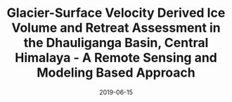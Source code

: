 ---
title: "Glacier-Surface Velocity Derived Ice Volume and Retreat Assessment in the Dhauliganga Basin, Central Himalaya - A Remote Sensing and Modeling Based Approach"
collection: publications
status: Published
category: manuscript
permalink: /publication/2019-glacier-surface-velocity
date: 2019-06-15
venue: 'Frontiers in Earth Science'
paperurl: 'https://doi.org/10.3389/feart.2019.00105'
citation: 'Sattar, A., Goswami, A., Kulkarni, A. V., &amp; Das, P. (2019). Glacier-Surface Velocity Derived Ice Volume and Retreat Assessment in the Dhauliganga Basin, Central Himalaya - A Remote Sensing and Modeling Based Approach. Frontiers in Earth Science, 7, 105. https://doi.org/10.3389/feart.2019.00105'
---